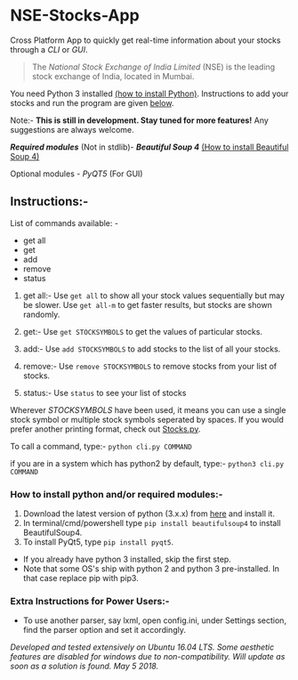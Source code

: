 # NSE-Stocks-App
Cross Platform App to quickly get real-time information about your stocks through a *CLI* or *GUI*.

> The *National Stock Exchange of India Limited* (NSE) is the leading stock exchange of India, located in Mumbai. 

You need Python 3 installed [(how to install Python)](https://github.com/InfernoCoder11/NSE-Stocks-App#how-to-install-python-andor-required-modules-). Instructions to add your stocks and run the program are given [below](https://github.com/InfernoCoder11/NSE-Stocks-App#instructions-).

Note:- **This is still in development. Stay tuned for more features!** Any suggestions are always welcome.

***Required modules*** (Not in stdlib)-
  ***Beautiful Soup 4*** [(How to install Beautiful Soup 4)](https://github.com/InfernoCoder11/NSE-Stocks-App#how-to-install-python-andor-required-modules-)
  
Optional modules -
  *PyQT5* (For GUI)

## Instructions:-
 List of commands available: -
   - get all
   - get
   - add
   - remove
   - status

   1. get all:-
     Use `get all` to show all your stock values sequentially but may be slower.
     Use `get all-m` to get faster results, but stocks are shown randomly.

   2. get:-
     Use `get STOCKSYMBOLS` to get the values of particular stocks.

   3. add:-
     Use `add STOCKSYMBOLS` to add stocks to the list of all your stocks.

   4. remove:-
     Use `remove STOCKSYMBOLS` to remove stocks from your list of stocks.

   5. status:-
     Use `status` to see your list of stocks

 Wherever *STOCKSYMBOLS* have been used, it means you can use a single stock symbol or multiple stock symbols seperated by spaces.
 If you would prefer another printing format, check out [Stocks.py](https://github.com/InfernoCoder11/NSE-Stocks-App/blob/master/Stocks.py).

 To call a command, type:-
   `python cli.py COMMAND`

 if you are in a system which has python2 by default, type:-
   `python3 cli.py COMMAND`

### How to install python and/or required modules:-
   1. Download the latest version of python (3.x.x) from [here](https://www.python.org/downloads/) and install it.
   2. In terminal/cmd/powershell type `pip install beautifulsoup4` to install BeautifulSoup4.
   3. To install PyQt5, type `pip install pyqt5`.
   - If you already have python 3 installed, skip the first step.
   - Note that some OS's ship with python 2 and python 3 pre-installed. In that case replace pip with pip3.

### Extra Instructions for Power Users:-
   - To use another parser, say lxml, open config.ini, under Settings section, find the parser option and set it accordingly.

*Developed and tested extensively on Ubuntu 16.04 LTS. Some aesthetic features are disabled for windows due to non-compatibility. Will update as soon as a solution is found. May 5 2018.*

